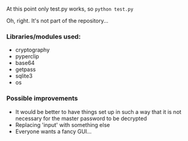 
<!-- inspired by github.com/KalleHallden/pwManager -->

<!-- postgress database -->

At this point only test.py works, so
`python test.py`

Oh, right. It's not part of the repository...

### Libraries/modules used:
* cryptography
* pyperclip
* base64
* getpass
* sqlite3
* os


### Possible improvements
* It would be better to have things set up in such a way that it is not necessary for the master password to be decrypted
* Replacing 'input' with something else
* Everyone wants a fancy GUI...
